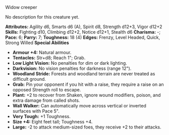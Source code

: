 Widow creeper

No description for this creature yet.

**Attributes:** Agility d6, Smarts d6 (A), Spirit d8, Strength d12+3,
Vigor d12+2
**Skills:** Fighting d10, Climbing d12+2, Notice d12+1, Stealth d6
**Charisma:** -; **Pace:** 6; **Parry:** 7; **Toughness:** 18 (4)
**Edges:** Frenzy, Level Headed, Quick, Strong Willed
**Special Abilities**
- **Armour +4:** Natural armour.
- **Tentacles:** Str+d8; Reach 1"; Grab.
- **Low Light Vision:** No penalties for dim or dark lighting.
- **Darkvision:** No vision penalties for darkness (range 12").
- **Woodland Stride:** Forests and woodland terrain are never treated as
difficult ground.
- **Grab:** Pin your opponent if you hit with a raise, they require a
raise on an opposed Strength roll to escape.
- **Plant:** +2 to recover from Shaken, ignore wound modifiers, poison,
and extra damage from called shots.
- **Wall Walker:** Can automatically move across vertical or inverted
surfaces with Pace 5".
- **Very Tough:** +1 Toughness.
- **Size +4:** Eight feet tall; Toughness +4.
- **Large:** -2 to attack medium-sized foes, they receive +2 to their
attacks.


